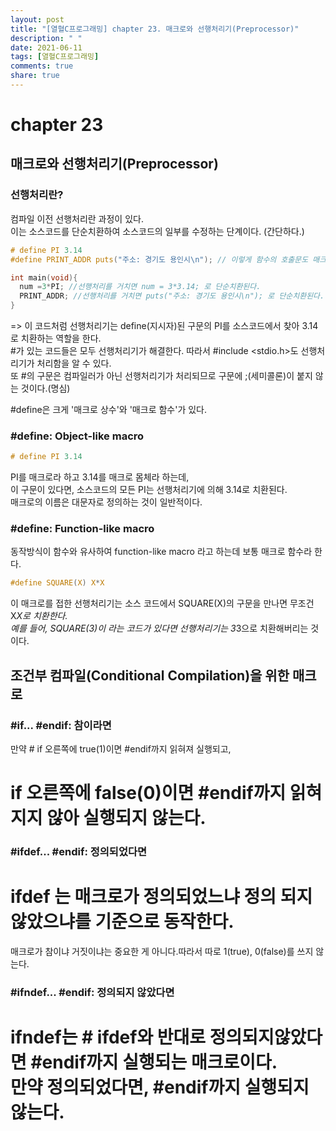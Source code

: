 ```yaml
---
layout: post
title: "[열혈C프로그래밍] chapter 23. 매크로와 선행처리기(Preprocessor)"
description: " "
date: 2021-06-11
tags: [열혈C프로그래밍]
comments: true
share: true
---
```


# chapter 23
## 매크로와 선행처리기(Preprocessor)

### 선행처리란?

컴파일 이전 선행처리란 과정이 있다.<br>
이는 소스코드를 단순치환하여 소스코드의 일부를 수정하는 단계이다. (간단하다.)<br>

```c
# define PI 3.14
#define PRINT_ADDR puts("주소: 경기도 용인시\n"); // 이렇게 함수의 호출문도 매크로로 정의할 수 있다.

int main(void){
  num =3*PI; //선행처리를 거치면 num = 3*3.14; 로 단순치환된다.
  PRINT_ADDR; //선행처리를 거치면 puts("주소: 경기도 용인시\n"); 로 단순치환된다.
}
```
=> 이 코드처럼 선행처리기는 define(지시자)된 구문의 PI를 소스코드에서 찾아 3.14로 치환하는 역할을 한다.<br>
 #가 있는 코드들은 모두 선행처리기가 해결한다. 따라서 #include \<stdio.h\>도 선행처리기가 처리함을 알 수 있다.<br>
 또 #의 구문은 컴파일러가 아닌 선행처리기가 처리되므로 구문에 ;(세미콜론)이 붙지 않는 것이다.(명심) <br>

 
 #define은 크게 '매크로 상수'와 '매크로 함수'가 있다. <br>

### #define: Object-like macro

```c
# define PI 3.14
```
PI를 매크로라 하고 3.14를 매크로 몸체라 하는데,<br>
이 구문이 있다면, 소스코드의 모든 PI는 선행처리기에 의해 3.14로 치환된다.<br>
매크로의 이름은 대문자로 정의하는 것이 일반적이다. <br>

### #define: Function-like macro
동작방식이 함수와 유사하여 function-like macro 라고 하는데 보통 매크로 함수라 한다. <br> 

```c
#define SQUARE(X) X*X
```

이 매크로를 접한 선행처리기는 소스 코드에서 SQUARE(X)의 구문을 만나면 무조건 X*X로 치환한다.<br>
예를 들어, SQUARE(3)이 라는 코드가 있다면 선행처리기는 3*3으로 치환해버리는 것이다.<br>


## 조건부 컴파일(Conditional Compilation)을 위한 매크로

### #if... #endif: 참이라면 

만약 # if 오른쪽에 true(1)이면 #endif까지 읽혀져 실행되고, <br>
 # if 오른쪽에 false(0)이면 #endif까지 읽혀지지 않아 실행되지 않는다.<br>



### #ifdef... #endif: 정의되었다면

 # ifdef 는 매크로가 정의되었느냐 정의 되지 않았으냐를 기준으로 동작한다.<br>
 매크로가 참이냐 거짓이냐는 중요한 게 아니다.따라서 따로 1(true), 0(false)를 쓰지 않는다.<br>

### #ifndef... #endif: 정의되지 않았다면

 # ifndef는 # ifdef와 반대로 정의되지않았다면 #endif까지 실행되는 매크로이다.<br> 만약 정의되었다면, #endif까지 실행되지 않는다.<br>




